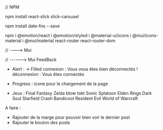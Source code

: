 // NPM

npm install react-slick slick-carousel

npm install date-fns --save

npm i @emotion/react
i @emotion/styled
i @material-ui/icons
i @mui/icons-material
i @mui/material react-router
react-router-dom

// ----> Mui

// ------> Mui FeedBack

-  Alert : -> Filled
   connexion :
   <Alert variant="filled" severity="info">
   Vous vous êtes bien déconnectés !
   </Alert>
   déconnexion :
   <Alert variant="filled" severity="success">
   Vous êtes connectés
   </Alert>

-  Progress : icone pour le chargement de la page
   <CircularProgress />

-  Jeux :
   Final Fantasy
   Zelda btow tokt
   Sonic
   Splatoon
   Elden Rings
   Dark Soul
   Starfield
   Crash Bandicoot
   Resident Evil
   World of Warcraft

A faire :

-  Rajouter de la marge pour pouvoir bien voir le dernier post
-  Rajouter le bouton des posts
